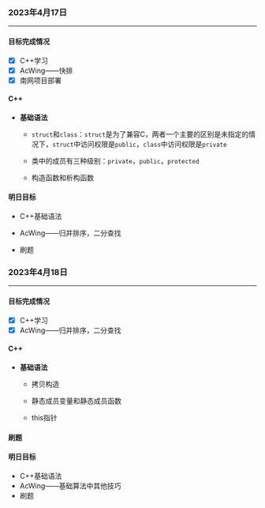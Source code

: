 ### 2023年4月17日

***

#### 目标完成情况

- [x] C++学习
- [x] AcWing——快排
- [x] 南网项目部署

#### C++

* **基础语法**

  * `struct`和`class`：`struct`是为了兼容C，两者一个主要的区别是未指定的情况下，`struct`中访问权限是`public`，`class`中访问权限是`private`

  * 类中的成员有三种级别：`private`，`public`，`protected`

  * 构造函数和析构函数


#### 明日目标

* C++基础语法

* AcWing——归并排序，二分查找

* 刷题

  

### 2023年4月18日

***

#### 目标完成情况

- [x] C++学习
- [x] AcWing——归并排序，二分查找

#### C++

* **基础语法**

  * 拷贝构造

  * 静态成员变量和静态成员函数

  * this指针

#### 刷题



#### 明日目标

* C++基础语法
* AcWing——基础算法中其他技巧
* 刷题